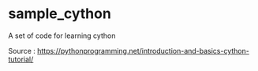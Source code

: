 # sample_cython

A set of code for learning cython

Source : https://pythonprogramming.net/introduction-and-basics-cython-tutorial/
